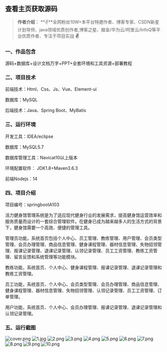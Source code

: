
 
## 查看主页获取源码

> **作者介绍**： **✌**全网粉丝10W+本平台特邀作者、博客专家、CSDN新星计划导师、java领域优质创作者,博客之星、掘金/华为云/阿里云/InfoQ等平台优质作者、专注于项目实战 **✌**

  

### 一、作品包含

源码+数据库+设计文档万字+PPT+全套环境和工具资源+部署教程

### 二、项目技术

前端技术：Html、Css、Js、Vue、Element-ui

数据库：MySQL

后端技术：Java、Spring Boot、MyBatis

  

### 三、运行环境

开发工具：IDEA/eclipse

数据库：MySQL5.7

数据库管理工具：Navicat10以上版本

环境配置软件： JDK1.8+Maven3.6.3

前端Nodejs：14


### 四、项目介绍
项目编号：springbootA103

活力健身馆管理系统是为了适应现代健身行业的发展需求，提高健身馆运营效率和服务质量而设计的一套综合管理软件。在健身已成为越来越多人的生活方式的背景下，健身馆需要一个高效、便捷的管理工具。

管理员功能，系统首页包括个人中心、员工管理、教练管理、用户管理、会员类型管理、会员办理管理、商品信息管理、健身课程管理、器材信息管理、失物招领管理、报课记录管理、退课记录管理、认领记录管理、员工工资管理、教练工资管理、留言反馈和系统管理等功能模块。

教练功能，系统首页、个人中心、健身课程管理、报课记录管理、退课记录管理和教练工资管理。

员工功能，系统首页、个人中心、会员类型管理、会员办理管理、商品信息管理、健身课程管理、器材信息管理、失物招领管理、认领记录管理、员工工资管理、订单管理。

用户功能，系统首页、个人中心、会员办理管理、报课记录管理、退课记录管理和认领记录管理。

### 五、运行截图

![cover.png](./cover.png)
![1.jpg](./1.jpg)
![2.png](./2.png)
![3.png](./3.png)
![4.png](./4.png)
![5.png](./5.png)
![6.png](./6.png)
![7.png](./7.png)
![8.png](./8.png)
![9.png](./9.png)
![10.png](./10.png)




  

